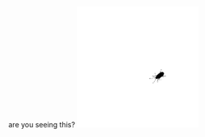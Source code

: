 <!-- <div id="header" align="center"> -->
  are you seeing this? <img src="https://raw.githubusercontent.com/bogdangordin/bogdangordin/main/bug.gif?raw=true"/>
<!-- </div> -->
